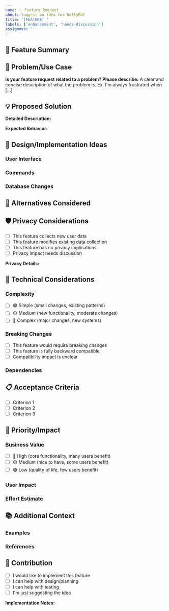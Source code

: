 ```yaml
---
name: ✨ Feature Request
about: Suggest an idea for NellyBot
title: '[FEATURE] '
labels: ['enhancement', 'needs-discussion']
assignees: ''
---
```


## 🚀 Feature Summary

<!-- A clear and concise description of the feature you'd like to see -->

## 🎯 Problem/Use Case

<!-- What problem does this solve? What use case does it address? -->

**Is your feature request related to a problem? Please describe:**
A clear and concise description of what the problem is. Ex. I'm always frustrated when [...]

## 💡 Proposed Solution

<!-- Describe the solution you'd like -->

**Detailed Description:**
<!-- Provide a detailed description of the feature -->

**Expected Behavior:**
<!-- What should happen when this feature is used? -->

## 🎨 Design/Implementation Ideas

<!-- If you have ideas about how this could be implemented -->

### User Interface
<!-- How would users interact with this feature? -->

### Commands
<!-- What new commands or modifications to existing commands would be needed? -->

### Database Changes
<!-- Would this require database schema changes? -->

## 🌟 Alternatives Considered

<!-- Describe alternatives you've considered -->

## 🛡️ Privacy Considerations

<!-- Does this feature involve user data collection or privacy implications? -->

- [ ] This feature collects new user data
- [ ] This feature modifies existing data collection
- [ ] This feature has no privacy implications
- [ ] Privacy impact needs discussion

**Privacy Details:**
<!-- If applicable, describe what data would be collected and why -->

## 🔧 Technical Considerations

### Complexity
- [ ] 🟢 Simple (small changes, existing patterns)
- [ ] 🟡 Medium (new functionality, moderate changes)
- [ ] 🔴 Complex (major changes, new systems)

### Breaking Changes
- [ ] This feature would require breaking changes
- [ ] This feature is fully backward compatible
- [ ] Compatibility impact is unclear

### Dependencies
<!-- Does this feature require new dependencies or external services? -->

## 📋 Acceptance Criteria

<!-- What would need to be true for this feature to be considered complete? -->

- [ ] Criterion 1
- [ ] Criterion 2
- [ ] Criterion 3

## 🎯 Priority/Impact

### Business Value
- [ ] 🔴 High (core functionality, many users benefit)
- [ ] 🟡 Medium (nice to have, some users benefit)
- [ ] 🟢 Low (quality of life, few users benefit)

### User Impact
<!-- How many users would benefit from this feature? -->

### Effort Estimate
<!-- How much work do you think this would take? -->

## 📚 Additional Context

<!-- Add any other context, mockups, or examples here -->

### Examples
<!-- Provide examples of how this feature would be used -->

### References
<!-- Link to similar features in other bots or applications -->

## 🤝 Contribution

- [ ] I would like to implement this feature
- [ ] I can help with design/planning
- [ ] I can help with testing
- [ ] I'm just suggesting the idea

**Implementation Notes:**
<!-- If you plan to implement this, add any implementation thoughts here -->